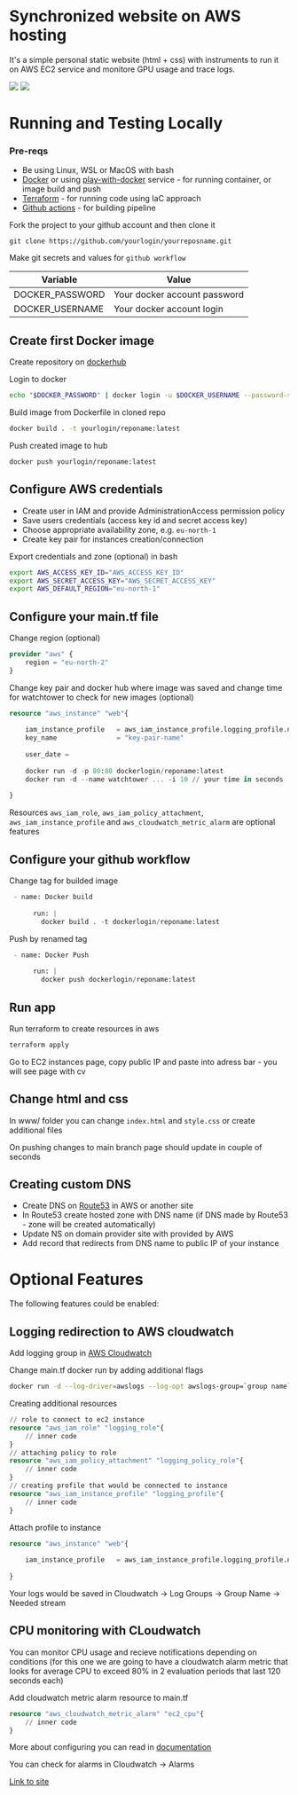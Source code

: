 # **Synchronized website on AWS hosting**
It's a simple personal static website (html + css) with instruments to run it on AWS EC2 service and monitore GPU usage and trace logs.

![](https://img.shields.io/github/last-commit/PavloPavlichenko/DockerTask) ![](https://img.shields.io/github/commit-activity/y/PavloPavlichenko/DockerTask)
# **Running and Testing Locally**
### Pre-reqs
- Be using Linux, WSL or MacOS with bash
- [Docker](https://docs.docker.com/engine/install/) or using [play-with-docker](https://labs.play-with-docker.com/) service - for running container, or image build and push
- [Terraform](https://www.terraform.io/intro) - for running code using IaC approach
- [Github actions](https://docs.github.com/en/actions/quickstart) - for building pipeline

Fork the project to your github account and then clone it

```
git clone https://github.com/yourlogin/yourreposname.git
```

Make git secrets and values for `github workflow`

| Variable          | Value                         |
| ----------------- | ----------------------------- |
| DOCKER_PASSWORD   | Your docker account password  |
| DOCKER_USERNAME   | Your docker account login     |

## Create first Docker image
Create repository on [dockerhub](https://hub.docker.com/)

Login to docker
```bash
echo "$DOCKER_PASSWORD" | docker login -u $DOCKER_USERNAME --password-stdin
```

Build image from Dockerfile in cloned repo
```bash
docker build . -t yourlogin/reponame:latest
```
Push created image to hub
```bash
docker push yourlogin/reponame:latest
```

## Configure AWS credentials
- Create user in IAM and provide AdministrationAccess permission policy
- Save users credentials (access key id and secret access key)
- Choose appropriate availability zone, e.g. `eu-north-1`
- Create key pair for instances creation/connection

Export credentials and zone (optional) in bash
```bash
export AWS_ACCESS_KEY_ID="AWS_ACCESS_KEY_ID"
export AWS_SECRET_ACCESS_KEY="AWS_SECRET_ACCESS_KEY"
export AWS_DEFAULT_REGION="eu-north-1"
```

## Configure your main.tf file
Change region (optional)
```tf
provider "aws" {
    region = "eu-north-2" 
}
```
Change key pair and docker hub where image was saved and change time for watchtower to check for new images (optional) 
```tf
resource "aws_instance" "web"{
    
    iam_instance_profile   = aws_iam_instance_profile.logging_profile.name       // optional feature
    key_name               = "key-pair-name"
    
    user_date = 
    
    docker run -d -p 80:80 dockerlogin/reponame:latest
    docker run -d --name watchtower ... -i 10 // your time in seconds
    
}
```

Resources `aws_iam_role`, `aws_iam_policy_attachment`, `aws_iam_instance_profile` and `aws_cloudwatch_metric_alarm` are optional features

## Configure your github workflow
Change tag for builded image
```tf
 - name: Docker build
    
      run: |
        docker build . -t dockerlogin/reponame:latest
```
Push by renamed tag
```tf
 - name: Docker Push
    
      run: |
        docker push dockerlogin/reponame:latest
```
## Run app
Run terraform to create resources in aws
```bash
terraform apply
```
Go to EC2 instances page, copy public IP and paste into adress bar - you will see page with cv
## Change html and css
In www/ folder you can change `index.html` and `style.css` or create additional files

On pushing changes to main branch page should update in couple of seconds
## Creating custom DNS
- Create DNS on [Route53](https://aws.amazon.com/ru/route53/) in AWS or another site
- In Route53 create hosted zone with DNS name (if DNS made by Route53 - zone will be created automatically)
- Update NS on domain provider site with provided by AWS
- Add record that redirects from DNS name to public IP of your instance
# Optional Features
The following features could be enabled:

## Logging redirection to AWS cloudwatch
Add logging group in [AWS Cloudwatch](https://aws.amazon.com/cloudwatch/)

Change main.tf docker run by adding additional flags
```bash
docker run -d --log-driver=awslogs --log-opt awslogs-group=`group name` -p 80:80 dockerlogin/reponame:latest
```

Creating additional resources
```tf
// role to connect to ec2 instance
resource "aws_iam_role" "logging_role"{
    // inner code
}
// attaching policy to role
resource "aws_iam_policy_attachment" "logging_policy_role"{
    // inner code
}
// creating profile that would be connected to instance
resource "aws_iam_instance_profile" "logging_profile"{
    // inner code
}
```
Attach profile to instance
```tf
resource "aws_instance" "web"{
    
    iam_instance_profile   = aws_iam_instance_profile.logging_profile.name
    
}
```
Your logs would be saved in Cloudwatch -> Log Groups -> Group Name -> Needed stream

## CPU monitoring with CLoudwatch
You can monitor CPU usage and recieve notifications depending on conditions (for this one we are going to have a cloudwatch alarm metric that looks for average CPU to exceed 80% in 2 evaluation periods that last 120 seconds each)

Add cloudwatch metric alarm resource to main.tf
```tf
resource "aws_cloudwatch_metric_alarm" "ec2_cpu"{
    // inner code
}
```
More about configuring you can read in [documentation](https://registry.terraform.io/providers/hashicorp/aws/latest/docs/resources/cloudwatch_metric_alarm)

You can check for alarms in Cloudwatch -> Alarms

[Link to site](http://gitsyncdev.pp.ua/)